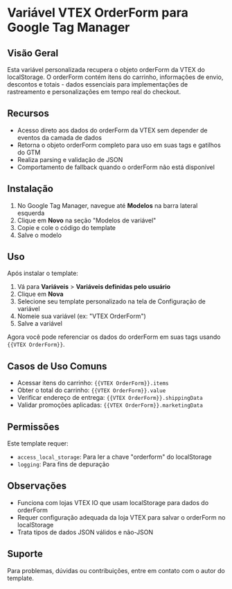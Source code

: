 # Variável VTEX OrderForm para Google Tag Manager

## Visão Geral
Esta variável personalizada recupera o objeto orderForm da VTEX do localStorage. O orderForm contém itens do carrinho, informações de envio, descontos e totais - dados essenciais para implementações de rastreamento e personalizações em tempo real do checkout.

## Recursos
- Acesso direto aos dados do orderForm da VTEX sem depender de eventos da camada de dados
- Retorna o objeto orderForm completo para uso em suas tags e gatilhos do GTM
- Realiza parsing e validação de JSON
- Comportamento de fallback quando o orderForm não está disponível

## Instalação
1. No Google Tag Manager, navegue até **Modelos** na barra lateral esquerda
2. Clique em **Novo** na seção "Modelos de variável"
3. Copie e cole o código do template
4. Salve o modelo

## Uso
Após instalar o template:
1. Vá para **Variáveis** > **Variáveis definidas pelo usuário**
2. Clique em **Nova**
3. Selecione seu template personalizado na tela de Configuração de variável
4. Nomeie sua variável (ex: "VTEX OrderForm")
5. Salve a variável

Agora você pode referenciar os dados do orderForm em suas tags usando `{{VTEX OrderForm}}`.

## Casos de Uso Comuns
- Acessar itens do carrinho: `{{VTEX OrderForm}}.items`
- Obter o total do carrinho: `{{VTEX OrderForm}}.value`
- Verificar endereço de entrega: `{{VTEX OrderForm}}.shippingData`
- Validar promoções aplicadas: `{{VTEX OrderForm}}.marketingData`

## Permissões
Este template requer:
- `access_local_storage`: Para ler a chave "orderform" do localStorage
- `logging`: Para fins de depuração

## Observações
- Funciona com lojas VTEX IO que usam localStorage para dados do orderForm
- Requer configuração adequada da loja VTEX para salvar o orderForm no localStorage
- Trata tipos de dados JSON válidos e não-JSON

## Suporte
Para problemas, dúvidas ou contribuições, entre em contato com o autor do template.